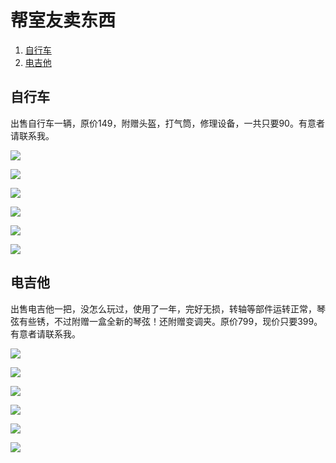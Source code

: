 # 帮室友卖东西

1. [自行车](#自行车)
1. [电吉他](#电吉他)

## 自行车

出售自行车一辆，原价149，附赠头盔，打气筒，修理设备，一共只要90。有意者请联系我。

![](/image/bike1.jpg)

![](/image/bike2.jpg)

![](/image/bike3.jpg)

![](/image/bike4.jpg)

![](/image/bike5.jpg)

![](/image/bike6.jpg)

## 电吉他

出售电吉他一把，没怎么玩过，使用了一年，完好无损，转轴等部件运转正常，琴弦有些锈，不过附赠一盒全新的琴弦！还附赠变调夹。原价799，现价只要399。有意者请联系我。

![](/image/guitar2-1.jpg)

![](/image/guitar2-2.jpg)

![](/image/guitar2-3.jpg)

![](/image/guitar2-4.jpg)

![](/image/guitar2-5.jpg)

![](/image/guitar2-6.jpg)
